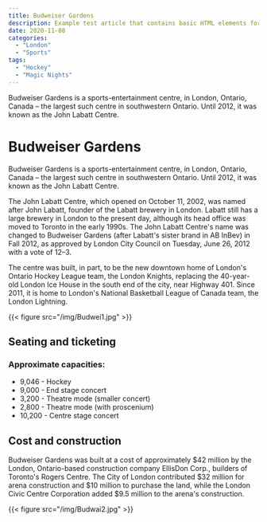 ```yaml
---
title: Budweiser Gardens
description: Example test article that contains basic HTML elements for text formatting on the Web.
date: 2020-11-08
categories:
  - "London"
  - "Sports"
tags:
  - "Hockey"
  - "Magic Nights"
---
```

Budweiser Gardens is a sports-entertainment centre, in London, Ontario, Canada – the largest such centre in southwestern Ontario. Until 2012, it was known as the John Labatt Centre.
<!--more-->
# Budweiser Gardens

Budweiser Gardens is a sports-entertainment centre, in London, Ontario, Canada – the largest such centre in southwestern Ontario. Until 2012, it was known as the John Labatt Centre.

The John Labatt Centre, which opened on October 11, 2002, was named after John Labatt, founder of the Labatt brewery in London. Labatt still has a large brewery in London to the present day, although its head office was moved to Toronto in the early 1990s. The John Labatt Centre's name was changed to Budweiser Gardens (after Labatt's sister brand in AB InBev) in Fall 2012, as approved by London City Council on Tuesday, June 26, 2012 with a vote of 12–3.

The centre was built, in part, to be the new downtown home of London's Ontario Hockey League team, the London Knights, replacing the 40-year-old London Ice House in the south end of the city, near Highway 401. Since 2011, it is home to London's National Basketball League of Canada team, the London Lightning.



{{< figure src="/img/Budwei1.jpg" >}}


## Seating and ticketing
### Approximate capacities:

* 9,046 - Hockey
* 9,000 - End stage concert
* 3,200 - Theatre mode (smaller concert)
* 2,800 - Theatre mode (with proscenium)
* 10,200 - Centre stage concert

## Cost and construction
Budweiser Gardens was built at a cost of approximately $42 million by the London, Ontario-based construction company EllisDon Corp., builders of Toronto's Rogers Centre. The City of London contributed $32 million for arena construction and $10 million to purchase the land, while the London Civic Centre Corporation added $9.5 million to the arena's construction.




{{< figure src="/img/Budwai2.jpg" >}}
